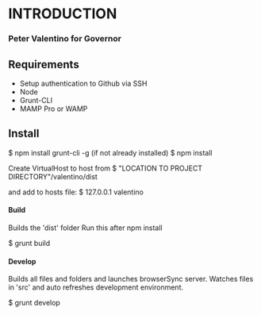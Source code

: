 # INTRODUCTION 
### Peter Valentino for Governor


## Requirements
  - Setup authentication to Github via SSH
  - Node
  - Grunt-CLI
  - MAMP Pro or WAMP

## Install

  $ npm install grunt-cli -g (if not already installed)
  $ npm install
  
  Create VirtualHost to host from 
  $ "LOCATION TO PROJECT DIRECTORY"/valentino/dist
  
  and add to hosts file:
  $ 127.0.0.1 valentino

#### Build
Builds the 'dist' folder
Run this after npm install

  $ grunt build

#### Develop
Builds all files and folders and launches browserSync server. Watches files in 'src' and auto refreshes development environment.

  $ grunt develop

